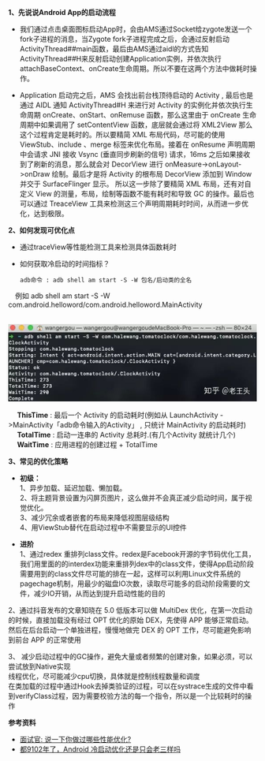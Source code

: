 **1、先说说Android App的启动流程**    
- 我们通过点击桌面图标启动App时，会由AMS通过Socket给zygote发送一个fork子进程的消息，当Zygote fork子进程完成之后，会通过反射启动ActivityThread##main函数，最后由AMS通过aidl的方式告知ActivityThread##H来反射启动创建Application实例，并依次执行attachBaseContext、onCreate生命周期。所以不要在这两个方法中做耗时操作。

- Application 启动完之后，AMS 会找出前台栈顶待启动的 Activity , 最后也是通过 AIDL 通知 ActivityThread#H 来进行对 Activity 的实例化并依次执行生命周期 onCreate、onStart、onRemuse  函数，那么这里由于 onCreate 生命周期中如果调用了 setContentView 函数，底层就会通过将 XML2View 那么这个过程肯定是耗时的。所以要精简 XML 布局代码，尽可能的使用 ViewStub、include 、merge 标签来优化布局。接着在 onResume 声明周期中会请求 JNI 接收 Vsync (垂直同步刷新的信号) 请求，16ms 之后如果接收到了刷新的消息，那么就会对 DecorView 进行 onMeasure->onLayout->onDraw 绘制。最后才是将 Activity 的根布局 DecorView 添加到 Window 并交于 SurfaceFlinger 显示。
所以这一步除了要精简 XML 布局，还有对自定义 View 的测量，布局，绘制等函数不能有耗时和导致 GC 的操作。最后也可以通过 TreaceView 工具来检测这三个声明周期耗时时间，从而进一步优化，达到极限。


**2、如何发现可优化点**    
- 通过traceView等性能检测工具来检测具体函数耗时
- 如何获取冷启动的时间指标？

      adb命令 : adb shell am start -S -W 包名/启动类的全名
&ensp;&ensp;例如
      adb shell am start -S -W com.android.helloword/com.android.helloword.MainActivity

&ensp;&ensp;    ![image](/pic/launch_speed_1.jpg)    

&ensp;&ensp;    **ThisTime** : 最后一个 Activity 的启动耗时(例如从 LaunchActivity - >MainActivity「adb命令输入的Activity」 , 只统计 MainActivity 的启动耗时)    
&ensp;&ensp;    **TotalTime** : 启动一连串的 Activity 总耗时.(有几个Activity 就统计几个)    
&ensp;&ensp;    **WaitTime** : 应用进程的创建过程 + TotalTime

**3、常见的优化策略**   
- **初级：**    
1、异步加载、延迟加载、懒加载。    
2、将主题背景设置为闪屏页图片，这么做并不会真正减少启动时间，属于视觉优化。    
3、减少冗余或者嵌套的布局来降低视图层级结构    
4、用ViewStub替代在启动过程中不需要显示的UI控件    

- **进阶**    
1、通过redex 重排列class文件。redex是Facebook开源的字节码优化工具，我们用里面的的interdex功能来重排列dex中的class文件，使得App启动阶段需要用到的class文件尽可能的排在一起，这样可以利用Linux文件系统的pagechage机制，用最少的磁盘IO次数，读取尽可能多的启动阶段需要的文件，减少IO开销，从而达到提升启动性能的目的    

2、通过抖音发布的文章知晓在 5.0 低版本可以做 MultiDex 优化，在第一次启动的时候，直接加载没有经过 OPT 优化的原始 DEX，先使得 APP 能够正常启动。然后在后台启动一个单独进程，慢慢地做完 DEX 的 OPT 工作，尽可能避免影响到前台 APP 的正常使用  

3、 减少启动过程中的GC操作，避免大量或者频繁的创建对象，如果必须，可以尝试放到Native实现    
线程优化，尽可能减少cpu切换，具体就是控制线程数量和调度    
在类加载的过程中通过Hook去掉类验证的过程，可以在systrace生成的文件中看到verifyClass过程，因为需要校验方法的每一个指令，所以是一个比较耗时的操作

**参考资料**    
- [面试官: 说一下你做过哪些性能优化?](https://juejin.im/post/5e7f12ba518825736d2780a0)     
- [都9102年了，Android 冷启动优化还是只会老三样吗](https://zhuanlan.zhihu.com/p/86907546)   
